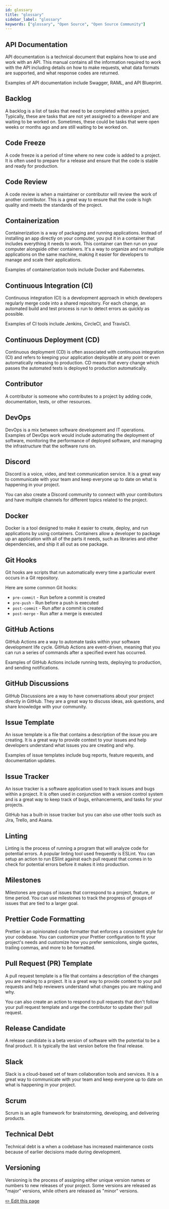 ```yaml
---
id: glossary
title: "glossary"
sidebar_label: "glossary"
keywords: ["glossary", "Open Source", "Open Source Community"]
---
```


## API Documentation

API documentation is a technical document that explains how to use and work with an API. This manual contains all the information required to work with the API including details on how to make requests, what data formats are supported, and what response codes are returned.

Examples of API documentation include Swagger, RAML, and API Blueprint.

## Backlog

A backlog is a list of tasks that need to be completed within a project. Typically, these are tasks that are not yet assigned to a developer and are waiting to be worked on. Sometimes, these could be tasks that were open weeks or months ago and are still waiting to be worked on.

## Code Freeze

A code freeze is a period of time where no new code is added to a project. It is often used to prepare for a release and ensure that the code is stable and ready for production.

## Code Review

A code review is when a maintainer or contributor will review the work of another contributor. This is a great way to ensure that the code is high quality and meets the standards of the project.

## Containerization

Containerization is a way of packaging and running applications. Instead of installing an app directly on your computer, you put it in a container that includes everything it needs to work. This container can then run on your computer alongside other containers. It's a way to organize and run multiple applications on the same machine, making it easier for developers to manage and scale their applications.

Examples of containerization tools include Docker and Kubernetes.

## Continuous Integration (CI)

Continuous integration (CI) is a development approach in which developers regularly merge code into a shared repository. For each change, an automated build and test process is run to detect errors as quickly as possible.

Examples of CI tools include Jenkins, CircleCI, and TravisCI.

## Continuous Deployment (CD)

Continuous deployment (CD) is often associated with continuous integration (CI) and refers to keeping your application deployable at any point or even automatically releasing to production. CD means that every change which passes the automated tests is deployed to production automatically.

## Contributor

A contributor is someone who contributes to a project by adding code, documentation, tests, or other resources.

## DevOps

DevOps is a mix between software development and IT operations. Examples of DevOps work would include automating the deployment of software, monitoring the performance of deployed software, and managing the infrastructure that the software runs on.

## Discord

Discord is a voice, video, and text communication service. It is a great way to communicate with your team and keep everyone up to date on what is happening in your project.

You can also create a Discord community to connect with your contributors and have multiple channels for different topics related to the project.

## Docker

Docker is a tool designed to make it easier to create, deploy, and run applications by using containers. Containers allow a developer to package up an application with all of the parts it needs, such as libraries and other dependencies, and ship it all out as one package.

## Git Hooks

Git hooks are scripts that run automatically every time a particular event occurs in a Git repository.

Here are some common Git hooks:

- `pre-commit` - Run before a commit is created
- `pre-push` - Run before a push is executed
- `post-commit` - Run after a commit is created
- `post-merge` - Run after a merge is executed

## GitHub Actions

GitHub Actions are a way to automate tasks within your software development life cycle. GitHub Actions are event-driven, meaning that you can run a series of commands after a specified event has occurred.

Examples of GitHub Actions include running tests, deploying to production, and sending notifications.

## GitHub Discussions

GitHub Discussions are a way to have conversations about your project directly in GitHub. They are a great way to discuss ideas, ask questions, and share knowledge with your community.

## Issue Template

An issue template is a file that contains a description of the issue you are creating. It is a great way to provide context to your issues and help developers understand what issues you are creating and why.

Examples of issue templates include bug reports, feature requests, and documentation updates.

## Issue Tracker

An issue tracker is a software application used to track issues and bugs within a project. It is often used in conjunction with a version control system and is a great way to keep track of bugs, enhancements, and tasks for your projects.

GitHub has a built-in issue tracker but you can also use other tools such as Jira, Trello, and Asana.

## Linting

Linting is the process of running a program that will analyze code for potential errors. A popular linting tool used frequently is ESLint. You can setup an action to run ESlint against each pull request that comes in to check for potential errors before it makes it into production.

## Milestones

Milestones are groups of issues that correspond to a project, feature, or time period. You can use milestones to track the progress of groups of issues that are tied to a larger goal.

## Prettier Code Formatting

Prettier is an opinionated code formatter that enforces a consistent style for your codebase. You can customize your Prettier configuration to fit your project's needs and customize how you prefer semicolons, single quotes, trailing commas, and more to be formatted.

## Pull Request (PR) Template

A pull request template is a file that contains a description of the changes you are making to a project. It is a great way to provide context to your pull requests and help reviewers understand what changes you are making and why.

You can also create an action to respond to pull requests that don't follow your pull request template and urge the contributor to update their pull request.

## Release Candidate

A release candidate is a beta version of software with the potential to be a final product. It is typically the last version before the final release.

## Slack

Slack is a cloud-based set of team collaboration tools and services. It is a great way to communicate with your team and keep everyone up to date on what is happening in your project.

## Scrum

Scrum is an agile framework for brainstorming, developing, and delivering products.

## Technical Debt

Technical debt is a when a codebase has increased maintenance costs because of earlier decisions made during development.

## Versioning

Versioning is the process of assigning either unique version names or numbers to new releases of your project. Some versions are released as "major" versions, while others are released as "minor" versions.

<footer>
  <a href="https://github.com/open-sauced/intro/blob/main/docs/becoming-a-maintainer/glossary.md">✏️ Edit this page</a>
</footer>
